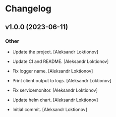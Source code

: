 # Changelog


## v1.0.0 (2023-06-11)

### Other

* Update the project. [Aleksandr Loktionov]

* Update CI and README. [Aleksandr Loktionov]

* Fix logger name. [Aleksandr Loktionov]

* Print client output to logs. [Aleksandr Loktionov]

* Fix servicemonitor. [Aleksandr Loktionov]

* Update helm chart. [Aleksandr Loktionov]

* Initial commit. [Aleksandr Loktionov]


